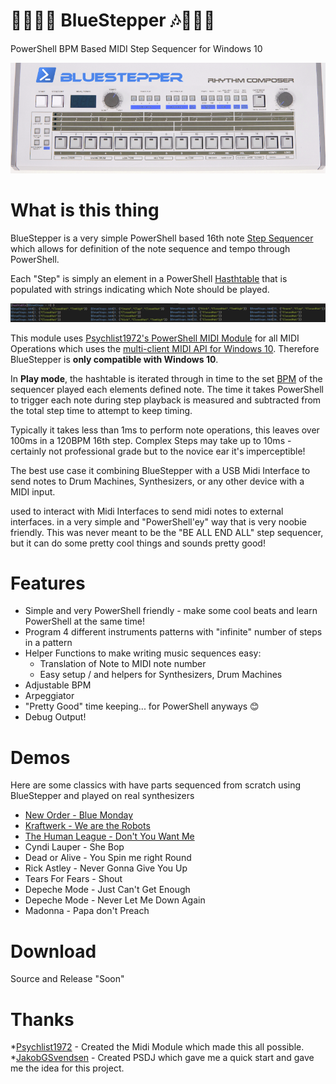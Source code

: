 # 💙🥁🎹🎶 BlueStepper 🎶🎹🥁💙
PowerShell BPM Based MIDI Step Sequencer for Windows 10

![](./img/bluestepper.png)

# What is this thing

BlueStepper is a very simple PowerShell based 16th note [Step Sequencer](https://en.wikipedia.org/wiki/Music_sequencer) which allows for definition of the note sequence and tempo through PowerShell.

Each "Step" is simply an element in a PowerShell [Hasthtable](https://docs.microsoft.com/en-us/dotnet/api/system.collections.hashtable?view=netframework-4.8) that is populated with strings indicating which Note should be played.

![](./img/drumsteps.png)


This module uses [Psychlist1972's PowerShell MIDI Module](https://github.com/Psychlist1972/Windows-10-PowerShell-MIDI) for all MIDI Operations which uses the [multi-client MIDI API for Windows 10](https://blogs.windows.com/windowsdeveloper/2016/09/21/midi-enhancements-in-windows-10/). Therefore BlueStepper is **only compatible with Windows 10**.

In **Play mode**, the hashtable is iterated through in time to the set [BPM](https://en.wikipedia.org/wiki/Tempo) of the sequencer played each elements defined note. The time it takes PowerShell to trigger each note during step playback is measured and subtracted from the total step time to attempt to keep timing.

Typically it takes less than 1ms to perform note operations, this leaves over 100ms in a 120BPM 16th step. Complex Steps may take up to 10ms - certainly not professional grade but to the novice ear it's imperceptible!

The best use case it combining BlueStepper with a USB Midi Interface to send notes to Drum Machines, Synthesizers, or any other device with a MIDI input.


used to interact with Midi Interfaces to send midi notes to external interfaces.
in a very simple and "PowerShell'ey" way that is very noobie friendly. This was never meant to be the "BE ALL END ALL" step sequencer, but it can do some pretty cool things and sounds pretty good! 

# Features
* Simple and very PowerShell friendly - make some cool beats and learn PowerShell at the same time!
* Program 4 different instruments patterns with "infinite" number of steps in a pattern
* Helper Functions to make writing music sequences easy:
    * Translation of Note to MIDI note number
    * Easy setup / and helpers for Synthesizers, Drum Machines
* Adjustable BPM
* Arpeggiator
* "Pretty Good" time keeping... for PowerShell anyways 😊
* Debug Output! 

# Demos
Here are some classics with have parts sequenced from scratch using BlueStepper and played on real synthesizers

* [New Order - Blue Monday](https://twitter.com/LeeAlanBerg/status/1226074288538685440)
* [Kraftwerk - We are the Robots](https://twitter.com/LeeAlanBerg/status/1226281609156059137)
* [The Human League - Don't You Want Me](https://twitter.com/LeeAlanBerg/status/1226318499867480064)
* Cyndi Lauper - She Bop
* Dead or Alive - You Spin me right Round
* Rick Astley - Never Gonna Give You Up
* Tears For Fears - Shout
* Depeche Mode - Just Can't Get Enough
* Depeche Mode - Never Let Me Down Again
* Madonna - Papa don't Preach

# Download
Source and Release "Soon"

# Thanks

*[Psychlist1972](https://github.com/Psychlist1972) - Created the Midi Module which made this all possible.
*[JakobGSvendsen](https://github.com/JakobGSvendsen) - Created PSDJ which gave me a quick start and gave me the idea for this project.
